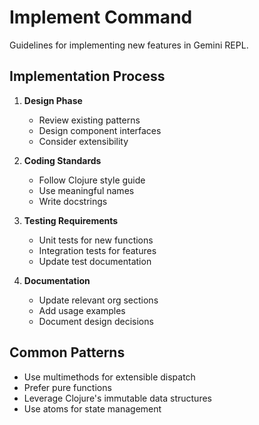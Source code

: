 # Implement Command

Guidelines for implementing new features in Gemini REPL.

## Implementation Process

1. **Design Phase**
   - Review existing patterns
   - Design component interfaces
   - Consider extensibility

2. **Coding Standards**
   - Follow Clojure style guide
   - Use meaningful names
   - Write docstrings

3. **Testing Requirements**
   - Unit tests for new functions
   - Integration tests for features
   - Update test documentation

4. **Documentation**
   - Update relevant org sections
   - Add usage examples
   - Document design decisions

## Common Patterns

- Use multimethods for extensible dispatch
- Prefer pure functions
- Leverage Clojure's immutable data structures
- Use atoms for state management
